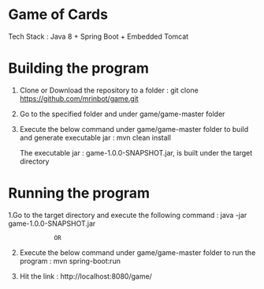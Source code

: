 # Game of Cards

Tech Stack : Java 8 + Spring Boot + Embedded Tomcat

# Building the program

1. Clone or Download the repository to a folder 
: git clone https://github.com/mrinbot/game.git

2. Go to the specified folder and under game/game-master folder

3. Execute the below command under game/game-master folder to build and generate executable jar
: mvn clean install

   The executable jar : game-1.0.0-SNAPSHOT.jar, is built under the target directory

# Running the program

1.Go to the target directory and execute the following command
: java -jar game-1.0.0-SNAPSHOT.jar

                 OR

2. Execute the below command under game/game-master folder to run the program
: mvn spring-boot:run

3. Hit the link : http://localhost:8080/game/
